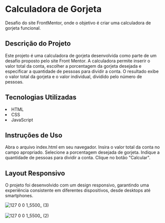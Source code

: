 # Calculadora de Gorjeta
Desafio do site FrontMentor, onde o objetivo é criar uma calculadora de gorjeta funcional.

## Descrição do Projeto
Este projeto é uma calculadora de gorjeta desenvolvida como parte de um desafio proposto pelo site Front Mentor. A calculadora permite inserir o valor total da conta, escolher a porcentagem da gorjeta desejada e especificar a quantidade de pessoas para dividir a conta. O resultado exibe o valor total da gorjeta e o valor individual, dividido pelo número de pessoas.

## Tecnologias Utilizadas
<li> HTML
<li> CSS
<li> JavaScript
  
## Instruções de Uso
Abra o arquivo index.html em seu navegador.
Insira o valor total da conta no campo apropriado.
Selecione a porcentagem desejada de gorjeta.
Indique a quantidade de pessoas para dividir a conta.
Clique no botão "Calcular".

## Layout Responsivo
O projeto foi desenvolvido com um design responsivo, garantindo uma experiência consistente em diferentes dispositivos, desde desktops até smartphones.


![127 0 0 1_5500_ (3)](https://github.com/pachecx/Calculadora_de_Gorjeta/assets/112892819/9ca029bf-a932-4eaa-adde-9e71f49b4bbe)
<br>
<br>
![127 0 0 1_5500_ (2)](https://github.com/pachecx/Calculadora_de_Gorjeta/assets/112892819/19583e6f-4eee-4c3a-aede-db082e3c87fd)
